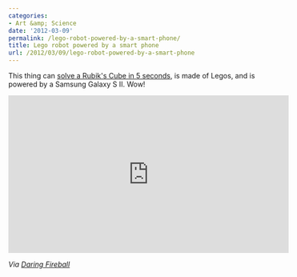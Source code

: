 ```yaml
---
categories:
- Art &amp; Science
date: '2012-03-09'
permalink: /lego-robot-powered-by-a-smart-phone/
title: Lego robot powered by a smart phone
url: /2012/03/09/lego-robot-powered-by-a-smart-phone
---
```


This thing can <a href="https://www.youtube.com/watch?v=_d0LfkIut2M">solve a Rubik's Cube in 5 seconds</a>, is made of Legos, and is powered by a Samsung Galaxy S II. Wow!

<iframe class="alignc" width="560" height="315" src="https://www.youtube.com/embed/_d0LfkIut2M?rel=0" frameborder="0" allowfullscreen></iframe>

<em>Via <a href="http://daringfireball.net/linked/2012/03/02/rubiks-lego">Daring Fireball</a></em>